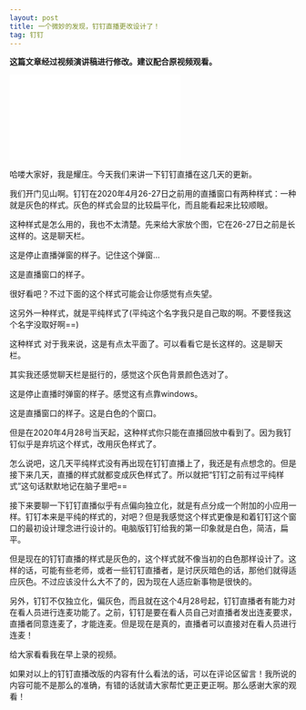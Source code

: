 ```yaml
---
layout: post
title: 一个微妙的发现，钉钉直播更改设计了！
tag: 钉钉
---
```


**这篇文章经过视频演讲稿进行修改。建议配合原视频观看。**

<iframe src="//player.bilibili.com/player.html?aid=837889540&bvid=BV1ag4y1z7L2&cid=184945928&page=1" scrolling="no" border="0" frameborder="no" framespacing="0" allowfullscreen="true"> </iframe>

哈喽大家好，我是耀庄。今天我们来讲一下钉钉直播在这几天的更新。

我们开门见山啊。钉钉在2020年4月26-27日之前用的直播窗口有两种样式：一种就是灰色的样式。灰色的样式会显的比较扁平化，而且能看起来比较顺眼。

这种样式是怎么用的，我也不太清楚。先来给大家放个图，它在26-27日之前是长这样的。这是聊天栏。

这是停止直播弹窗的样子。记住这个弹窗...

这是直播窗口的样子。

很好看吧？不过下面的这个样式可能会让你感觉有点失望。

这另外一种样式，就是平纯样式了(平纯这个名字我只是自己取的啊。不要怪我这个名字没取好啊==)

这种样式 对于我来说，这是有点太平面了。可以看看它是长这样的。这是聊天栏。

其实我还感觉聊天栏是挺行的，感觉这个灰色背景颜色选对了。

这是停止直播时弹窗的样子。感觉这有点靠windows。

这是直播窗口的样子。这是白色的个窗口。

但是在2020年4月28号当天起，这种样式你只能在直播回放中看到了。因为我钉钉似乎是弃坑这个样式，改用灰色样式了。

怎么说吧，这几天平纯样式没有再出现在钉钉直播上了，我还是有点想念的。但是接下来几天，直播的样式就都变成灰色样式了。所以就把“钉钉之前有过平纯样式”这句话默默地记在脑子里吧==

接下来要聊一下钉钉直播似乎有点偏向独立化，就是有点分成一个附加的小应用一样。钉钉本来是平纯的样式的，对吧？但是我感觉这个样式更像是和着钉钉这个窗口的最初设计理念进行设计的。电脑版钉钉给我的第一印象就是白色，简洁，扁平。

但是现在的钉钉直播的样式是灰色的，这个样式就不像当初的白色那样设计了。这样的话，可能有些老师，或者一些钉钉直播者，是讨厌灰暗色的话，那他们就得适应灰色。不过应该没什么大不了的，因为现在人适应新事物是很快的。

另外，钉钉不仅独立化，偏灰色，而且就在这个4月28号起，钉钉直播者有能力对在看人员进行连麦功能了。之前，钉钉是要在看人员自己对直播者发出连麦要求，直播者同意连麦了，才能连麦。但是现在是真的，直播者可以直接对在看人员进行连麦！

给大家看看我在早上录的视频。

如果对以上的钉钉直播改版的内容有什么看法的话，可以在评论区留言！我所说的内容可能不是那么的准确，有错的话就请大家帮忙更正更正啊。那么感谢大家的观看！
